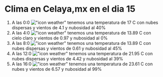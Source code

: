 # Clima en Celaya,mx en el dia 15

1. A las 0:0 !["icon weather"](http://openweathermap.org/img/w/03n.png) tenemos una temperatura de 17 C con nubes dispersas y  vientos de 4.1 y nubosidad al 40%
1. A las 4:0 !["icon weather"](http://openweathermap.org/img/w/01n.png) tenemos una temperatura de 13.89 C con cielo claro y  vientos de 0.97 y nubosidad al 0%
1. A las 8:0 !["icon weather"](http://openweathermap.org/img/w/03d.png) tenemos una temperatura de 13.89 C con nubes dispersas y  vientos de 0.61 y nubosidad al 45%
1. A las 12:0 !["icon weather"](http://openweathermap.org/img/w/03d.png) tenemos una temperatura de 21.95 C con nubes dispersas y  vientos de 4.42 y nubosidad al 39%
1. A las 16:0 !["icon weather"](http://openweathermap.org/img/w/04d.png) tenemos una temperatura de 23.61 C con nubes y  vientos de 6.57 y nubosidad al 99%
